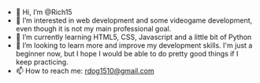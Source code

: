- 👋 Hi, I’m @Rich15
- 👀 I’m interested in web development and some videogame development, even though it is not my main professional goal.
- 🌱 I’m currently learning HTML5, CSS, Javascript and a little bit of Python
- 💞️ I’m looking to learn more and improve my development skills. I'm just a beginner now, but I hope I would be able to do pretty good things if I keep practicing.
- 📫 How to reach me: rdog1510@gmail.com

<!---
Rich15/Rich15 is a ✨ special ✨ repository because its `README.md` (this file) appears on your GitHub profile.
You can click the Preview link to take a look at your changes.
--->
